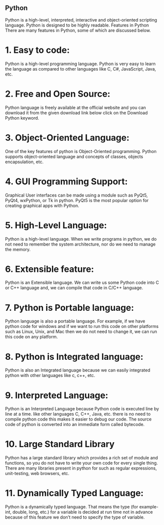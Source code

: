## Python 
Python is a high-level, interpreted, interactive and object-oriented scripting language. Python is designed to be highly readable.
Features in Python
There are many features in Python, some of which are discussed below. 

# 1. Easy to code:
Python is a high-level programming language. Python is very easy to learn the language as compared to other languages like C, C#, JavaScript, Java, etc. 

# 2. Free and Open Source:
Python language is freely available at the official website and you can download it from the given download link below click on the Download Python keyword.

# 3. Object-Oriented Language:
One of the key features of python is Object-Oriented programming. Python supports object-oriented language and concepts of classes, objects encapsulation, etc.

# 4. GUI Programming Support:
Graphical User interfaces can be made using a module such as PyQt5, PyQt4, wxPython, or Tk in python.
PyQt5 is the most popular option for creating graphical apps with Python.

# 5. High-Level Language:
Python is a high-level language. When we write programs in python, we do not need to remember the system architecture, nor do we need to manage the memory.

# 6. Extensible feature:
Python is an Extensible language. We can write us some Python code into C or C++ language and, we can compile that code in C/C++ language.

# 7. Python is Portable language:
Python language is also a portable language. For example, if we have python code for windows and if we want to run this code on other platforms such as Linux, Unix, and Mac then we do not need to change it, we can run this code on any platform.

# 8. Python is Integrated language:
Python is also an Integrated language because we can easily integrated python with other languages like c, c++, etc.

# 9. Interpreted Language:
Python is an Interpreted Language because Python code is executed line by line at a time. like other languages C, C++, Java, etc. there is no need to compile python code this makes it easier to debug our code. The source code of python is converted into an immediate form called bytecode.

# 10. Large Standard Library
Python has a large standard library which provides a rich set of module and functions, so you do not have to write your own code for every single thing. There are many libraries present in python for such as regular expressions, unit-testing, web browsers, etc.

# 11. Dynamically Typed Language:
Python is a dynamically typed language. That means the type (for example- int, double, long, etc.) for a variable is decided at run time not in advance because of this feature we don’t need to specify the type of variable.


